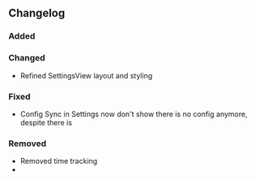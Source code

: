 ## Changelog

### Added

### Changed

- Refined SettingsView layout and styling

### Fixed

- Config Sync in Settings now don't show there is no config anymore, despite there is

### Removed

- Removed time tracking
- 